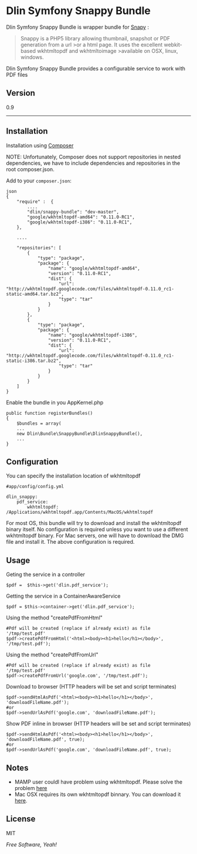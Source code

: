 Dlin Symfony Snappy Bundle
=========

Dlin Symfony Snappy Bundle is wrapper bundle for  [Snapy](https://github.com/KnpLabs/snappy) :

>Snappy is a PHP5 library allowing thumbnail, snapshot or PDF generation from a url >or a html page. It uses the excellent webkit-based wkhtmltopdf and wkhtmltoimage >available on OSX, linux, windows.


Dlin Symfony Snappy Bundle provides a configurable service to work with PDF files



Version
-

0.9


***
Installation
--------------


Installation using [Composer](http://getcomposer.org/)

NOTE: Unfortunately, Composer does not support repositories in nested dependencies, we have to include dependencies and repositories in the root composer.json. 

Add to your `composer.json`:


    json
    {
        "require" :  {
            ....
            "dlin/snappy-bundle": "dev-master",
            "google/wkhtmltopdf-amd64": "0.11.0-RC1",
            "google/wkhtmltopdf-i386": "0.11.0-RC1",
        },

        ....

        "repositories": [
            {
                "type": "package",
                "package": {
                    "name": "google/wkhtmltopdf-amd64",
                    "version": "0.11.0-RC1",
                    "dist": {
                        "url": "http://wkhtmltopdf.googlecode.com/files/wkhtmltopdf-0.11.0_rc1-static-amd64.tar.bz2",
                        "type": "tar"
                    }
                }
            },
            {
                "type": "package",
                "package": {
                    "name": "google/wkhtmltopdf-i386",
                    "version": "0.11.0-RC1",
                    "dist": {
                        "url": "http://wkhtmltopdf.googlecode.com/files/wkhtmltopdf-0.11.0_rc1-static-i386.tar.bz2",
                        "type": "tar"
                    }
                }
            }
        ]
    }


Enable the bundle in you AppKernel.php


    public function registerBundles()
    {
        $bundles = array(
        ...
        new Dlin\Bundle\SnappyBundle\DlinSnappyBundle(),
        ...
    }


Configuration
--------------

You can specify the installation location of wkhtmltopdf

    #app/config/config.yml

    dlin_snappy:
        pdf_service:
            wkhtmltopdf: /Applications/wkhtmltopdf.app/Contents/MacOS/wkhtmltopdf


For most OS, this bundle will try to download and install the wkhtmltopdf binary itself. No configuration is required unless you want to use a different wkhtmltopdf binary. For Mac servers, one will have to download the DMG file and install it. The above configuration is required.


Usage
--------------

Geting the service in a controller

    $pdf =  $this->get('dlin.pdf_service');

Getting the service in a ContainerAwareService

    $pdf = $this->container->get('dlin.pdf_service');

Using the method "createPdfFromHtml"

    #Pdf will be created (replace if already exist) as file '/tmp/test.pdf'
    $pdf->createPdfFromHtml('<html><body><h1>hello</h1></body>', '/tmp/test.pdf');


Using the method "createPdfFromUrl"

    #Pdf will be created (replace if already exist) as file '/tmp/test.pdf'
    $pdf->createPdfFromUrl('google.com', '/tmp/test.pdf');


Download to browser (HTTP headers will be set and script terminates)

    $pdf->sendHtmlAsPdf('<html><body><h1>hello</h1></body>', 'downloadFileName.pdf');
    #or
    $pdf->sendUrlAsPdf('google.com', 'downloadFileName.pdf');


Show PDF inline in browser (HTTP headers will be set and script terminates)

    $pdf->sendHtmlAsPdf('<html><body><h1>hello</h1></body>', 'downloadFileName.pdf', true);
    #or
    $pdf->sendUrlAsPdf('google.com', 'downloadFileName.pdf', true);


Notes
--------------
* MAMP user couldl have problem using wkhtmltopdf. Please solve the problem [here](http://oneqonea.blogspot.in/2012/04/why-does-wkhtmltopdf-work-via-terminal.html)
* Mac OSX requires its own wkhtmltopdf binnary. You can download it [here](https://code.google.com/p/wkhtmltopdf/downloads/list).





License
-

MIT

*Free Software, Yeah!*


